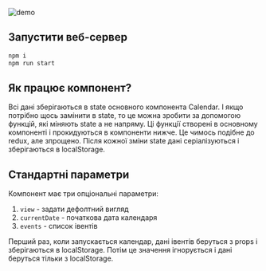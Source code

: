 ![demo](./demo.gif "React calendar demo")

## Запустити веб-сервер
```javascript
npm i
npm run start
```

## Як працює компонент?

Всі дані зберігаються в state основного компонента Calendar. І якщо потрібно щось замінити в state,
то це можна зробити за допомогою функцій, які міняють state а не напряму. Ці функції створені в основному компоненті і прокидуються в компоненти нижче. Це чимось подібне до redux, але зпрощено.
Після кожної зміни state дані серіалізуються і зберігаються в localStorage.

## Стандартні параметри
Компонент має три опціональні параметри: 
1. `view` - задати дефолтний вигляд
2. `currentDate` - початкова дата календаря
3. `events` - список івентів

Перший раз, коли запускається календар, дані івентів беруться з props і зберігаються в localStorage. Потім це значення ігнорується і дані беруться тільки з localStorage.

